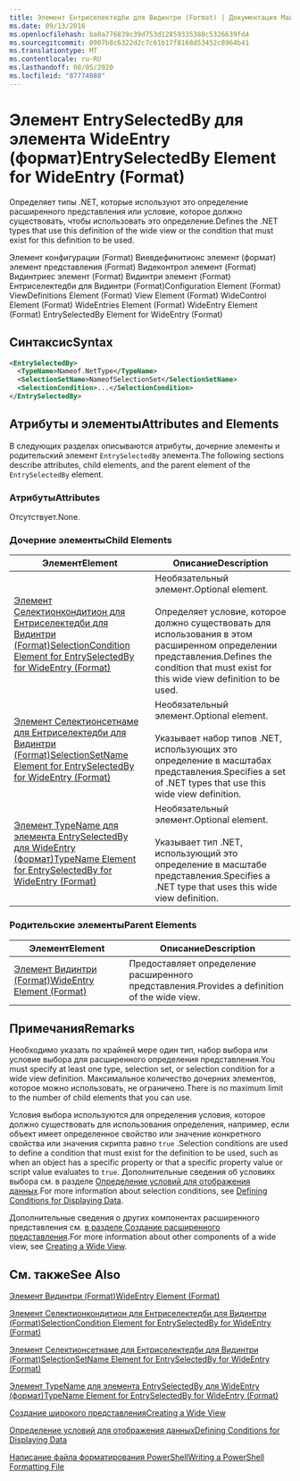 ```yaml
---
title: Элемент Ентриселектедби для Видинтри (Format) | Документация Майкрософт
ms.date: 09/13/2016
ms.openlocfilehash: ba0a776839c39d753d12859335388c5326639fd4
ms.sourcegitcommit: 0907b8c6322d2c7c61b17f8168d53452c8964b41
ms.translationtype: MT
ms.contentlocale: ru-RU
ms.lasthandoff: 08/05/2020
ms.locfileid: "87774088"
---
```

# <a name="entryselectedby-element-for-wideentry-format"></a><span data-ttu-id="08e42-102">Элемент EntrySelectedBy для элемента WideEntry (формат)</span><span class="sxs-lookup"><span data-stu-id="08e42-102">EntrySelectedBy Element for WideEntry (Format)</span></span>

<span data-ttu-id="08e42-103">Определяет типы .NET, которые используют это определение расширенного представления или условие, которое должно существовать, чтобы использовать это определение.</span><span class="sxs-lookup"><span data-stu-id="08e42-103">Defines the .NET types that use this definition of the wide view or the condition that must exist for this definition to be used.</span></span>

<span data-ttu-id="08e42-104">Элемент конфигурации (Format) Виевдефинитионс элемент (формат) элемент представления (Format) Видеконтрол элемент (Format) Видинтриес элемент (Format) Видинтри элемент (Format) Ентриселектедби для Видинтри (Format)</span><span class="sxs-lookup"><span data-stu-id="08e42-104">Configuration Element (Format) ViewDefinitions Element (Format) View Element (Format) WideControl Element (Format) WideEntries Element (Format) WideEntry Element (Format) EntrySelectedBy Element for WideEntry (Format)</span></span>

## <a name="syntax"></a><span data-ttu-id="08e42-105">Синтаксис</span><span class="sxs-lookup"><span data-stu-id="08e42-105">Syntax</span></span>

```xml
<EntrySelectedBy>
  <TypeName>Nameof.NetType</TypeName>
  <SelectionSetName>NameofSelectionSet</SelectionSetName>
  <SelectionCondition>...</SelectionCondition>
</EntrySelectedBy>
```

## <a name="attributes-and-elements"></a><span data-ttu-id="08e42-106">Атрибуты и элементы</span><span class="sxs-lookup"><span data-stu-id="08e42-106">Attributes and Elements</span></span>

<span data-ttu-id="08e42-107">В следующих разделах описываются атрибуты, дочерние элементы и родительский элемент `EntrySelectedBy` элемента.</span><span class="sxs-lookup"><span data-stu-id="08e42-107">The following sections describe attributes, child elements, and the parent element of the `EntrySelectedBy` element.</span></span>

### <a name="attributes"></a><span data-ttu-id="08e42-108">Атрибуты</span><span class="sxs-lookup"><span data-stu-id="08e42-108">Attributes</span></span>

<span data-ttu-id="08e42-109">Отсутствует.</span><span class="sxs-lookup"><span data-stu-id="08e42-109">None.</span></span>

### <a name="child-elements"></a><span data-ttu-id="08e42-110">Дочерние элементы</span><span class="sxs-lookup"><span data-stu-id="08e42-110">Child Elements</span></span>

|<span data-ttu-id="08e42-111">Элемент</span><span class="sxs-lookup"><span data-stu-id="08e42-111">Element</span></span>|<span data-ttu-id="08e42-112">Описание</span><span class="sxs-lookup"><span data-stu-id="08e42-112">Description</span></span>|
|-------------|-----------------|
|[<span data-ttu-id="08e42-113">Элемент Селектионкондитион для Ентриселектедби для Видинтри (Format)</span><span class="sxs-lookup"><span data-stu-id="08e42-113">SelectionCondition Element for EntrySelectedBy for WideEntry (Format)</span></span>](./selectioncondition-element-for-entryselectedby-for-widecontrol-format.md)|<span data-ttu-id="08e42-114">Необязательный элемент.</span><span class="sxs-lookup"><span data-stu-id="08e42-114">Optional element.</span></span><br /><br /> <span data-ttu-id="08e42-115">Определяет условие, которое должно существовать для использования в этом расширенном определении представления.</span><span class="sxs-lookup"><span data-stu-id="08e42-115">Defines the condition that must exist for this wide view definition to be used.</span></span>|
|[<span data-ttu-id="08e42-116">Элемент Селектионсетнаме для Ентриселектедби для Видинтри (Format)</span><span class="sxs-lookup"><span data-stu-id="08e42-116">SelectionSetName Element for EntrySelectedBy for WideEntry (Format)</span></span>](./selectionsetname-element-for-entryselectedby-for-widecontrol-format.md)|<span data-ttu-id="08e42-117">Необязательный элемент.</span><span class="sxs-lookup"><span data-stu-id="08e42-117">Optional element.</span></span><br /><br /> <span data-ttu-id="08e42-118">Указывает набор типов .NET, использующих это определение в масштабах представления.</span><span class="sxs-lookup"><span data-stu-id="08e42-118">Specifies a set of .NET types that use this wide view definition.</span></span>|
|[<span data-ttu-id="08e42-119">Элемент TypeName для элемента EntrySelectedBy для WideEntry (формат)</span><span class="sxs-lookup"><span data-stu-id="08e42-119">TypeName Element for EntrySelectedBy for WideEntry (Format)</span></span>](./typename-element-for-entryselectedby-for-wideentry-format.md)|<span data-ttu-id="08e42-120">Необязательный элемент.</span><span class="sxs-lookup"><span data-stu-id="08e42-120">Optional element.</span></span><br /><br /> <span data-ttu-id="08e42-121">Указывает тип .NET, использующий это определение в масштабе представления.</span><span class="sxs-lookup"><span data-stu-id="08e42-121">Specifies a .NET type that uses this wide view definition.</span></span>|

### <a name="parent-elements"></a><span data-ttu-id="08e42-122">Родительские элементы</span><span class="sxs-lookup"><span data-stu-id="08e42-122">Parent Elements</span></span>

|<span data-ttu-id="08e42-123">Элемент</span><span class="sxs-lookup"><span data-stu-id="08e42-123">Element</span></span>|<span data-ttu-id="08e42-124">Описание</span><span class="sxs-lookup"><span data-stu-id="08e42-124">Description</span></span>|
|-------------|-----------------|
|[<span data-ttu-id="08e42-125">Элемент Видинтри (Format)</span><span class="sxs-lookup"><span data-stu-id="08e42-125">WideEntry Element (Format)</span></span>](./wideentry-element-for-widecontrol-format.md)|<span data-ttu-id="08e42-126">Предоставляет определение расширенного представления.</span><span class="sxs-lookup"><span data-stu-id="08e42-126">Provides a definition of the wide view.</span></span>|

## <a name="remarks"></a><span data-ttu-id="08e42-127">Примечания</span><span class="sxs-lookup"><span data-stu-id="08e42-127">Remarks</span></span>

<span data-ttu-id="08e42-128">Необходимо указать по крайней мере один тип, набор выбора или условие выбора для расширенного определения представления.</span><span class="sxs-lookup"><span data-stu-id="08e42-128">You must specify at least one type, selection set, or selection condition for a wide view definition.</span></span> <span data-ttu-id="08e42-129">Максимальное количество дочерних элементов, которое можно использовать, не ограничено.</span><span class="sxs-lookup"><span data-stu-id="08e42-129">There is no maximum limit to the number of child elements that you can use.</span></span>

<span data-ttu-id="08e42-130">Условия выбора используются для определения условия, которое должно существовать для использования определения, например, если объект имеет определенное свойство или значение конкретного свойства или значения скрипта равно `true` .</span><span class="sxs-lookup"><span data-stu-id="08e42-130">Selection conditions are used to define a condition that must exist for the definition to be used, such as when an object has a specific property or that a specific property value or script value evaluates to `true`.</span></span> <span data-ttu-id="08e42-131">Дополнительные сведения об условиях выбора см. в разделе [Определение условий для отображения данных](./defining-conditions-for-displaying-data.md).</span><span class="sxs-lookup"><span data-stu-id="08e42-131">For more information about selection conditions, see [Defining Conditions for Displaying Data](./defining-conditions-for-displaying-data.md).</span></span>

<span data-ttu-id="08e42-132">Дополнительные сведения о других компонентах расширенного представления см. [в разделе Создание расширенного представления](./creating-a-wide-view.md).</span><span class="sxs-lookup"><span data-stu-id="08e42-132">For more information about other components of a wide view, see [Creating a Wide View](./creating-a-wide-view.md).</span></span>

## <a name="see-also"></a><span data-ttu-id="08e42-133">См. также</span><span class="sxs-lookup"><span data-stu-id="08e42-133">See Also</span></span>

[<span data-ttu-id="08e42-134">Элемент Видинтри (Format)</span><span class="sxs-lookup"><span data-stu-id="08e42-134">WideEntry Element (Format)</span></span>](./wideentry-element-for-widecontrol-format.md)

[<span data-ttu-id="08e42-135">Элемент Селектионкондитион для Ентриселектедби для Видинтри (Format)</span><span class="sxs-lookup"><span data-stu-id="08e42-135">SelectionCondition Element for EntrySelectedBy for WideEntry (Format)</span></span>](./selectioncondition-element-for-entryselectedby-for-widecontrol-format.md)

[<span data-ttu-id="08e42-136">Элемент Селектионсетнаме для Ентриселектедби для Видинтри (Format)</span><span class="sxs-lookup"><span data-stu-id="08e42-136">SelectionSetName Element for EntrySelectedBy for WideEntry (Format)</span></span>](./selectionsetname-element-for-entryselectedby-for-widecontrol-format.md)

[<span data-ttu-id="08e42-137">Элемент TypeName для элемента EntrySelectedBy для WideEntry (формат)</span><span class="sxs-lookup"><span data-stu-id="08e42-137">TypeName Element for EntrySelectedBy for WideEntry (Format)</span></span>](./typename-element-for-entryselectedby-for-wideentry-format.md)

[<span data-ttu-id="08e42-138">Создание широкого представления</span><span class="sxs-lookup"><span data-stu-id="08e42-138">Creating a Wide View</span></span>](./creating-a-wide-view.md)

[<span data-ttu-id="08e42-139">Определение условий для отображения данных</span><span class="sxs-lookup"><span data-stu-id="08e42-139">Defining Conditions for Displaying Data</span></span>](./defining-conditions-for-displaying-data.md)

[<span data-ttu-id="08e42-140">Написание файла форматирования PowerShell</span><span class="sxs-lookup"><span data-stu-id="08e42-140">Writing a PowerShell Formatting File</span></span>](./writing-a-powershell-formatting-file.md)
